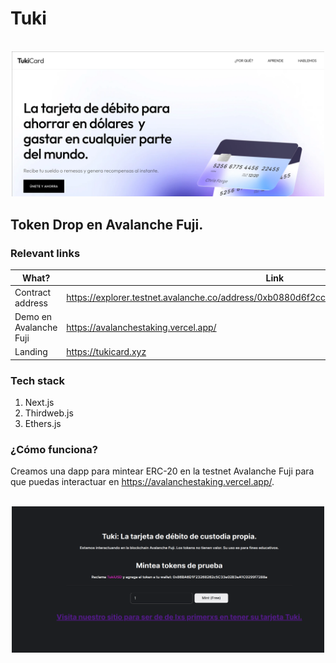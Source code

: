 #  Tuki
<p align="center">
    <br>
    <img src="img/landing.png" width="500"/>
    <br>
<p>

## Token Drop en Avalanche Fuji.


### Relevant links

| What? | Link |
|---|---|
| Contract address | https://explorer.testnet.avalanche.co/address/0xb0880d6f2cc4ede914bb73474f945cb428e8215a |
| Demo en Avalanche Fuji | https://avalanchestaking.vercel.app/ |
| Landing | https://tukicard.xyz |

### Tech stack
1. Next.js
2. Thirdweb.js
3. Ethers.js

### ¿Cómo funciona?
Creamos una dapp para mintear ERC-20 en la testnet Avalanche Fuji para que puedas interactuar en https://avalanchestaking.vercel.app/.

<p align="center">
    <br>
    <img src="img/demo1.png" width="500"/>
    <br>
<p>



